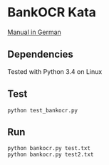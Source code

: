 # BankOCR Kata
[Manual in German](https://ccd-school.de/coding-dojo/application-katas/bankocr/)
## Dependencies
Tested with Python 3.4 on Linux
## Test
```
python test_bankocr.py
```
## Run
```
python bankocr.py test.txt
python bankocr.py test2.txt
```
